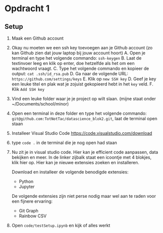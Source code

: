 # Opdracht 1

## Setup

1. Maak een Github account
2. Okay nu moeten we een ssh key toevoegen aan je Github account (zo kan Github zien dat jouw laptop bij jouw account hoort)
   A. Open je terminal en type het volgende commando: `ssh-keygen`
   B. Laat de textinvoer leeg en klik op enter, doe hetzelfde als het om een wachtwoord vraagt.
   C. Type het volgende commando en kopieer de output: `cat .ssh/id_rsa.pub`
   D. Ga naar de volgende URL: `https://github.com/settings/keys`
   E. Klik op `new SSH key`
   D. Geef je key een leuke titel en plak wat je zojuist gekopieerd hebt in het `key` veld.
   F. Klik `Add SSH key`
3. Vind een leuke folder waar je je project op wilt slaan. (mijne staat onder ~/Documents/school/minor)
4. Open een terminal in deze folder en type het volgende commando: `git@github.com:TotNotTac/datascience_blok2.git`, laat de terminal open staan
5. Installeer Visual Studio Code
   https://code.visualstudio.com/download
6. type `code .` in de terminal die je nog open had staan
7. Nu zit je in visual studio code. Hier kan je efficient code aanpassen, data bekijken en meer.
   In de linker zijbalk staat een icoontje met 4 blokjes, klik hier op. Hier kan je nieuwe extensies zoeken en installeren.

   Download en installeer de volgende benodigde extensies:

   - Python
   - Jupyter

   De volgende extensies zijn niet perse nodig maar wel aan te raden voor een fijnere ervaring:

   - Git Graph
   - Rainbow CSV

8. Open `code/testSetup.ipynb` en kijk of alles werkt
